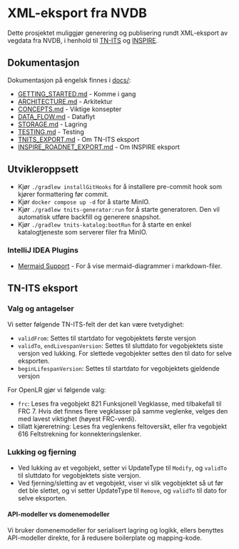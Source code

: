 # XML-eksport fra NVDB

Dette prosjektet muliggjør generering og publisering rundt XML-eksport av vegdata fra NVDB, i henhold til [TN-ITS](https://tn-its.eu/standardisation/) og [INSPIRE](https://inspire.ec.europa.eu/).

## Dokumentasjon

Dokumentasjon på engelsk finnes i [docs/](docs/):

- [GETTING_STARTED.md](docs/GETTING_STARTED.md) - Komme i gang
- [ARCHITECTURE.md](docs/ARCHITECTURE.md) - Arkitektur
- [CONCEPTS.md](docs/CONCEPTS.md) - Viktige konsepter
- [DATA_FLOW.md](docs/DATA_FLOW.md) - Dataflyt
- [STORAGE.md](docs/STORAGE.md) - Lagring
- [TESTING.md](docs/TESTING.md) - Testing
- [TNITS_EXPORT.md](docs/TNITS_EXPORT.md) - Om TN-ITS eksport
- [INSPIRE_ROADNET_EXPORT.md](docs/INSPIRE_ROADNET_EXPORT.md) - Om INSPIRE eksport

## Utvikleroppsett

- Kjør `./gradlew installGitHooks` for å installere pre-commit hook som kjører formattering før commit.
- Kjør `docker compose up -d` for å starte MinIO.
- Kjør `./gradlew tnits-generator:run` for å starte generatoren. Den vil automatisk utføre backfill og generere snapshot.
- Kjør `./gradlew tnits-katalog:bootRun` for å starte en enkel katalogtjeneste som serverer filer fra MinIO.

### IntelliJ IDEA Plugins

- [Mermaid Support](https://plugins.jetbrains.com/plugin/20146-mermaid) - For å vise mermaid-diagrammer i markdown-filer.

## TN-ITS eksport

### Valg og antagelser

Vi setter følgende TN-ITS-felt der det kan være tvetydighet:

- `validFrom`: Settes til startdato for vegobjektets første versjon
- `validTo`, `endLivespanVersion`: Settes til sluttdato for vegobjektets siste versjon ved lukking. For slettede vegobjekter settes den til dato for selve eksporten.
- `beginLifespanVersion`: Settes til startdato for vegobjektets gjeldende versjon

For OpenLR gjør vi følgende valg:

- `frc`: Leses fra vegobjekt 821 Funksjonell Vegklasse, med tilbakefall til FRC 7. Hvis det finnes flere vegklasser på samme veglenke, velges den med lavest viktighet (høyest FRC-verdi).
- tillatt kjøreretning: Leses fra veglenkens feltoversikt, eller fra vegobjekt 616 Feltstrekning for konnekteringslenker.

### Lukking og fjerning

- Ved lukking av et vegobjekt, setter vi UpdateType til `Modify`, og `validTo` til sluttdato for vegobjektets siste versjon.
- Ved fjerning/sletting av et vegobjekt, viser vi slik vegobjektet så ut før det ble slettet, og vi setter UpdateType til `Remove`, og `validTo` til dato for selve eksporten.

#### API-modeller vs domenemodeller

Vi bruker domenemodeller for serialisert lagring og logikk, ellers benyttes API-modeller direkte, for å redusere boilerplate og mapping-kode.
